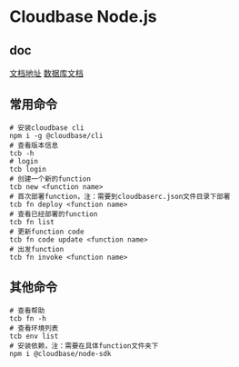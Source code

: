 # Cloudbase Node.js

## doc

[文档地址](https://docs.cloudbase.net/)
[数据库文档](https://docs.cloudbase.net/api-reference/server/node-sdk/database/database)

## 常用命令

```shell
# 安装cloudbase cli
npm i -g @cloudbase/cli
# 查看版本信息
tcb -h
# login
tcb login
# 创建一个新的function
tcb new <function name>
# 首次部署function，注：需要到cloudbaserc.json文件目录下部署
tcb fn deploy <function name>
# 查看已经部署的function
tcb fn list
# 更新function code
tcb fn code update <function name>
# 出发function
tcb fn invoke <function name>
```

## 其他命令

```shell
# 查看帮助
tcb fn -h
# 查看环境列表
tcb env list
# 安装依赖，注：需要在具体function文件夹下
npm i @cloudbase/node-sdk
```